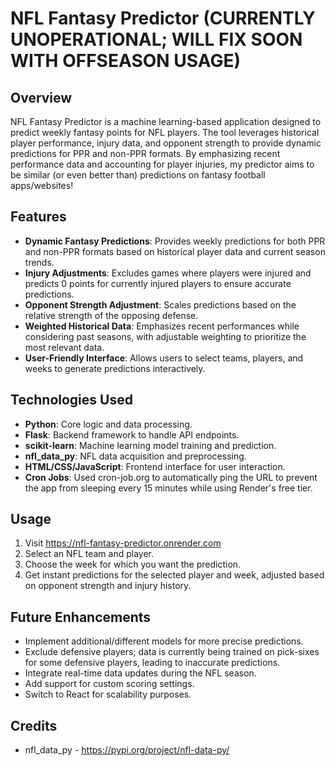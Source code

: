 # NFL Fantasy Predictor (CURRENTLY UNOPERATIONAL; WILL FIX SOON WITH OFFSEASON USAGE)

## Overview
NFL Fantasy Predictor is a machine learning-based application designed to predict weekly fantasy points for NFL players. The tool leverages historical player performance, injury data, and opponent strength to provide dynamic predictions for PPR and non-PPR formats. By emphasizing recent performance data and accounting for player injuries, my predictor aims to be similar (or even better than) predictions on fantasy football apps/websites!

## Features
- **Dynamic Fantasy Predictions**: Provides weekly predictions for both PPR and non-PPR formats based on historical player data and current season trends.
- **Injury Adjustments**: Excludes games where players were injured and predicts 0 points for currently injured players to ensure accurate predictions.
- **Opponent Strength Adjustment**: Scales predictions based on the relative strength of the opposing defense.
- **Weighted Historical Data**: Emphasizes recent performances while considering past seasons, with adjustable weighting to prioritize the most relevant data.
- **User-Friendly Interface**: Allows users to select teams, players, and weeks to generate predictions interactively.

## Technologies Used
- **Python**: Core logic and data processing.
- **Flask**: Backend framework to handle API endpoints.
- **scikit-learn**: Machine learning model training and prediction.
- **nfl_data_py**: NFL data acquisition and preprocessing.
- **HTML/CSS/JavaScript**: Frontend interface for user interaction.
- **Cron Jobs**: Used cron-job.org to automatically ping the URL to prevent the app from sleeping every 15 minutes while using Render's free tier.
  
## Usage
1. Visit https://nfl-fantasy-predictor.onrender.com
3. Select an NFL team and player.
4. Choose the week for which you want the prediction.
5. Get instant predictions for the selected player and week, adjusted based on opponent strength and injury history.

## Future Enhancements
- Implement additional/different models for more precise predictions.
- Exclude defensive players; data is currently being trained on pick-sixes for some defensive players, leading to inaccurate predictions. 
- Integrate real-time data updates during the NFL season.
- Add support for custom scoring settings.
- Switch to React for scalability purposes.
  
## Credits
- nfl_data_py - https://pypi.org/project/nfl-data-py/
